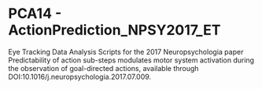 # PCA14 - ActionPrediction_NPSY2017_ET

Eye Tracking Data Analysis Scripts for the 2017 Neuropsychologia paper Predictability of action sub-steps modulates motor system activation during the observation of goal-directed actions, available through DOI:10.1016/j.neuropsychologia.2017.07.009.
